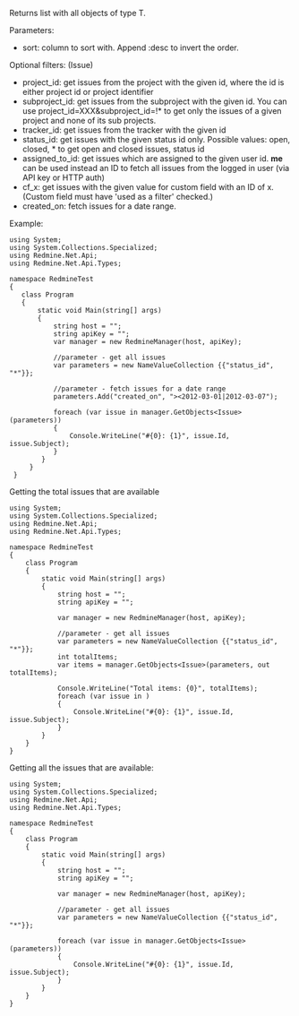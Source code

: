 Returns list with all objects of type T.

Parameters:

* sort: column to sort with. Append :desc to invert the order.

Optional filters: (Issue)

* project_id: get issues from the project with the given id, where the id is either project id or project identifier
* subproject_id: get issues from the subproject with the given id. You can use project_id=XXX&subproject_id=!* to get only the issues of a given project and none of its sub projects.
* tracker_id: get issues from the tracker with the given id
* status_id: get issues with the given status id only. Possible values: open, closed, * to get open and closed issues, status id
* assigned_to_id: get issues which are assigned to the given user id. **me** can be used instead an ID to fetch all issues from the logged in user (via API key or HTTP auth)
* cf_x: get issues with the given value for custom field with an ID of x. (Custom field must have 'used as a filter' checked.)
* created_on: fetch issues for a date range.

Example:

    using System;
    using System.Collections.Specialized;
    using Redmine.Net.Api;
    using Redmine.Net.Api.Types;

    namespace RedmineTest
    {
       class Program
       {
           static void Main(string[] args)
           {
               string host = "";
               string apiKey = "";
               var manager = new RedmineManager(host, apiKey);

               //parameter - get all issues
               var parameters = new NameValueCollection {{"status_id", "*"}};

               //parameter - fetch issues for a date range
               parameters.Add("created_on", "><2012-03-01|2012-03-07");

               foreach (var issue in manager.GetObjects<Issue>(parameters))
               {
                   Console.WriteLine("#{0}: {1}", issue.Id, issue.Subject);
               }
            }
         }
     }

Getting the total issues that are available

    using System;
    using System.Collections.Specialized;
    using Redmine.Net.Api;
    using Redmine.Net.Api.Types;

    namespace RedmineTest
    {
        class Program
        {
            static void Main(string[] args)
            {
                string host = "";
                string apiKey = "";

                var manager = new RedmineManager(host, apiKey);

                //parameter - get all issues
                var parameters = new NameValueCollection {{"status_id", "*"}};
                int totalItems;
                var items = manager.GetObjects<Issue>(parameters, out totalItems);

                Console.WriteLine("Total items: {0}", totalItems);
                foreach (var issue in )
                {
                    Console.WriteLine("#{0}: {1}", issue.Id, issue.Subject);
                }
            }
        }
    }

Getting all the issues that are available:

    using System;
    using System.Collections.Specialized;
    using Redmine.Net.Api;
    using Redmine.Net.Api.Types;

    namespace RedmineTest
    {
        class Program
        {
            static void Main(string[] args)
            {
                string host = "";
                string apiKey = "";

                var manager = new RedmineManager(host, apiKey);

                //parameter - get all issues
                var parameters = new NameValueCollection {{"status_id", "*"}};

                foreach (var issue in manager.GetObjects<Issue>(parameters))
                {
                    Console.WriteLine("#{0}: {1}", issue.Id, issue.Subject);
                }
            }
        }
    }